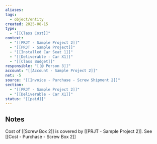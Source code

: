 ```yaml
---
aliases:
tags:
  - object/entity
created: 2025-08-15
type:
  - "[[Class Cost]]"
context:
  - "[[PRJT - Sample Project 2]]"
  - "[[PRJT - Sample Project]]"
  - "[[Installed Car Seat 1]]"
  - "[[Deliverable - Car X1]]"
  - "[[Class Budget]]"
responsible: "[[@ Person 3]]"
account: "[[Account - Sample Project 2]]"
net: -5
source: "[[Invoice - Purchase - Screw Shipment 2]]"
section:
  - "[[PRJT - Sample Project 2]]"
  - "[[Deliverable - Car X1]]"
status: "[[paid]]"
---
```

## Notes
Cost of [[Screw Box 2]] is covered by [[PRJT - Sample Project 2]]. 
See [[Cost - Purchase - Screw Box 2]]